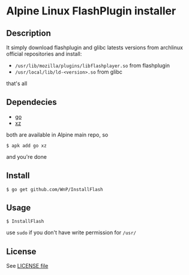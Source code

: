 # Alpine Linux FlashPlugin installer

## Description

It simply download flashplugin and glibc latests versions from archlinux official repositories and install:

- `/usr/lib/mozilla/plugins/libflashplayer.so` from flashplugin
- `/usr/local/lib/ld-<version>.so` from glibc

that's all

## Dependecies

- [go](https://golang.org/)
- [xz](http://tukaani.org/xz/)

both are available in Alpine main repo, so

```
$ apk add go xz
```

and you're done

## Install

```
$ go get github.com/WnP/InstallFlash
```

## Usage

```
$ InstallFlash
```

use `sudo` if you don't have write permission for `/usr/`

## License

See [LICENSE file](https://github.com/WnP/InstallFlash/blob/master/LICENSE)

